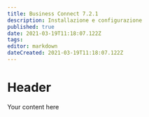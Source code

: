 ```yaml
---
title: Business Connect 7.2.1
description: Installazione e configurazione
published: true
date: 2021-03-19T11:18:07.122Z
tags: 
editor: markdown
dateCreated: 2021-03-19T11:18:07.122Z
---
```


# Header
Your content here
